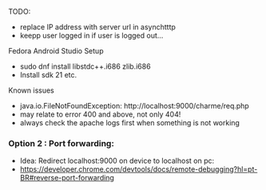 
TODO:
- replace IP address with server url in asynchtttp
- keepp user logged in if user is logged out...

Fedora Android Studio Setup
- sudo dnf install libstdc++.i686 zlib.i686
- Install sdk 21 etc.


Known issues
- java.io.FileNotFoundException: http://localhost:9000/charme/req.php
- may relate to error 400 and above, not only 404!
- always check the apache logs first when something is not working

### Option 2 : Port forwarding:
- Idea: Redirect localhost:9000 on device to localhost on pc:
- https://developer.chrome.com/devtools/docs/remote-debugging?hl=pt-BR#reverse-port-forwarding
